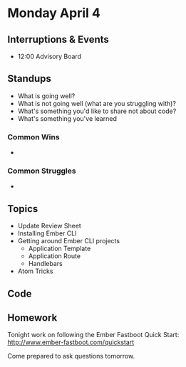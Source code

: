 # Monday April 4

## Interruptions & Events

* 12:00 Advisory Board

## Standups

* What is going well?
* What is not going well (what are you struggling with)?
* What's something you'd like to share not about code?
* What's something you've learned

### Common Wins

*

### Common Struggles

*

## Topics

- Update Review Sheet
- Installing Ember CLI
- Getting around Ember CLI projects
  * Application Template
  * Application Route
  * Handlebars
- Atom Tricks

## Code

## Homework

Tonight work on following the Ember Fastboot Quick Start: http://www.ember-fastboot.com/quickstart

Come prepared to ask questions tomorrow.

